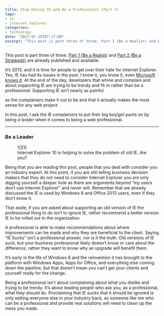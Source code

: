 ```yaml
---
title: Stop Hating IE and Be a Professional (Part 3)
tags:
- ie
- internet explorer
categories:
- technology
date: "2013-01-18T07:17:00"
excerpt: "This post is part three of three. Part 1 (Be a Realist) and Part 2 (Be a Strategist) are already published and available."
---
```


[1]: ie10_logo.png

This post is part three of three. [Part 1 (Be a Realist)](http://www.davidwesst.com/stop-hating-ie-and-be-a-professional-part-1) and [Part 2 (Be a Strategist)](http://www.davidwesst.com/stop-hating-ie-and-be-a-professional-part-2) are already published and available.

It’s 2013, and it is time for people to get over their hate for Internet Explorer. Yes, IE has had its issues in the past. I know it, you know it, even [Microsoft knows it](http://www.ie6countdown.com/). At the end of the day, developers that whine and complain and about supporting IE are trying to be trendy and fit-in rather than be a professional. Supporting IE isn’t nearly as painful 

as the complainers make it out to be and that it actually makes the most sense for any web project. 

In this post, I ask the IE complainers to put their big boy/girl pants on by being _a leader_ when it comes to being a web professional. 

* * *

### Be a Leader

<figure>  
![][1]
<figcaption>Internet Explorer 10 is helping to solve the problem of old IE. Are you?</figcaption>  
</figure>

Being that you are reading this post, people that you deal with consider you an industry expert. At this point, if you are still telling business decision makers that they do not need to consider Internet Explorer you are only digging yourself a deeper hole as there are arguments beyond “my users don’t use Internet Explorer” and never will. Remember that we already discussed the IE is used by Windows 8 and Office 2013 users, even if they don’t know it.

That aside, if you are asked about supporting an old version of IE the professional thing to do isn’t to ignore IE, rather recommend a better version IE to be rolled out to the organization. 

A professional is able to make recommendations about where improvements can be made and why they are beneficial to the client. Saying “IE Sucks” isn’t a professional answer, nor is it the truth. Old versions of IE suck, but your business professional likely doesn’t know or care about the difference, rather they want to know why an upgrade will benefit them. 

It’s early in the life of Windows 8 and the reinvention it has brought to the platform with Windows Apps, Apps for Office, and everything else coming down the pipeline, but that doesn’t mean you can’t get your clients and yourself ready for the change.  

Being a professional isn’t about complaining about what you dislike and trying to be trendy. It’s about leading people who ask you, as a professional, what they should do. Proclaiming that IE sucks that it should be ignored is only setting everyone else in your industry back, as someone like me who can be a professional and provide real solutions will need to clean up the mess you made. 